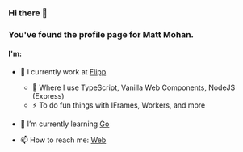 ### Hi there 👋

### You've found the profile page for Matt Mohan.

#### I'm:

- 🏢 I currently work at [Flipp](https://corp.flipp.com)
  - 🔭 Where I use TypeScript, Vanilla Web Components, NodeJS (Express)
  - ⚡ To do fun things with IFrames, Workers, and more

- 🌱 I’m currently learning [Go](https://golang.org/)

- 📫 How to reach me: [Web](https://mattmohan.com)

<!--
**mattmohan/mattmohan** is a ✨ _special_ ✨ repository because its `README.md` (this file) appears on your GitHub profile.

Here are some ideas to get you started:

- 👯 I’m looking to collaborate on ...
- 🤔 I’m looking for help with ...
- 💬 Ask me about ...
- 📫 How to reach me: ...
- 😄 Pronouns: ...
- ⚡ Fun fact: ...
-->
